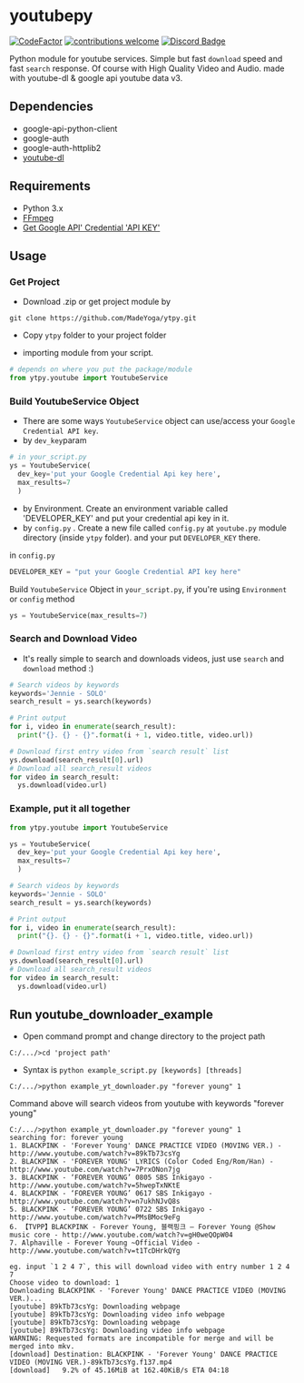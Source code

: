 # youtubepy
[![CodeFactor](https://www.codefactor.io/repository/github/madeyoga/ytpy/badge)](https://www.codefactor.io/repository/github/madeyoga/ytpy)
[![contributions welcome](https://img.shields.io/badge/contributions-welcome-brightgreen.svg?style=flat)](https://github.com/MadeYoga/youtubepy/issues)
[![Discord Badge](https://discordapp.com/api/guilds/458296099049046018/embed.png)](https://discord.gg/Y8sB4ay)

Python module for youtube services. Simple but fast `download` speed and fast `search` response. 
Of course with High Quality Video and Audio. made with youtube-dl & google api youtube data v3. 

## Dependencies
- google-api-python-client
- google-auth
- google-auth-httplib2
- [youtube-dl](https://github.com/rg3/youtube-dl)

## Requirements
- Python 3.x
- [FFmpeg](https://www.ffmpeg.org/download.html)
- [Get Google API' Credential 'API KEY'](https://developers.google.com/youtube/registering_an_application)

## Usage
### Get Project
- Download .zip or get project module by 
```git
git clone https://github.com/MadeYoga/ytpy.git
```
- Copy `ytpy` folder to your project folder

- importing module from your script.
```py
# depends on where you put the package/module
from ytpy.youtube import YoutubeService
```
### Build YoutubeService Object
- There are some ways `YoutubeService` object can use/access your `Google Credential API key`. 
- by `dev_key`param
```py
# in your_script.py
ys = YoutubeService(
  dev_key='put your Google Credential Api key here',
  max_results=7
  )
```
- by Environment. Create an environment variable called 'DEVELOPER_KEY' and put your credential api key in it.
- by `config.py` . Create a new file called `config.py` at `youtube.py` module directory (inside `ytpy` folder).
and your put `DEVELOPER_KEY` there.

in `config.py`
```py
DEVELOPER_KEY = "put your Google Credential API key here"
```
Build `YoutubeService` Object in `your_script.py`, if you're using `Environment` or `config` method
```py
ys = YoutubeService(max_results=7)
```

### Search and Download Video
- It's really simple to search and downloads videos, just use `search` and `download` method :)
```py
# Search videos by keywords
keywords='Jennie - SOLO'
search_result = ys.search(keywords)

# Print output
for i, video in enumerate(search_result):
  print("{}. {} - {}".format(i + 1, video.title, video.url))

# Download first entry video from `search result` list
ys.download(search_result[0].url)
# Download all search_result videos
for video in search_result:
  ys.download(video.url)
```
### Example, put it all together
```py
from ytpy.youtube import YoutubeService

ys = YoutubeService(
  dev_key='put your Google Credential Api key here',
  max_results=7
  )

# Search videos by keywords
keywords='Jennie - SOLO'
search_result = ys.search(keywords)

# Print output
for i, video in enumerate(search_result):
  print("{}. {} - {}".format(i + 1, video.title, video.url))

# Download first entry video from `search result` list
ys.download(search_result[0].url)
# Download all search_result videos
for video in search_result:
  ys.download(video.url)
```
## Run youtube_downloader_example
- Open command prompt and change directory to the project path
```
C:/.../>cd 'project path'
```
- Syntax is `python example_script.py [keywords] [threads]`
```
C:/.../>python example_yt_downloader.py "forever young" 1
```
Command above will search videos from youtube with keywords "forever young"
```
C:/.../>python example_yt_downloader.py "forever young" 1
searching for: forever young
1. BLACKPINK - 'Forever Young' DANCE PRACTICE VIDEO (MOVING VER.) - http://www.youtube.com/watch?v=89kTb73csYg
2. BLACKPINK - 'FOREVER YOUNG' LYRICS (Color Coded Eng/Rom/Han) - http://www.youtube.com/watch?v=7PrxONon7jg
3. BLACKPINK - ‘FOREVER YOUNG’ 0805 SBS Inkigayo - http://www.youtube.com/watch?v=5hwepTxNKtE
4. BLACKPINK - ‘FOREVER YOUNG’ 0617 SBS Inkigayo - http://www.youtube.com/watch?v=n7ukhNJvQ8s
5. BLACKPINK - ‘FOREVER YOUNG’ 0722 SBS Inkigayo - http://www.youtube.com/watch?v=PMsBMoc9eFg
6. 【TVPP】BLACKPINK - Forever Young, 블랙핑크 – Forever Young @Show music core - http://www.youtube.com/watch?v=gH0weQOpW04
7. Alphaville - Forever Young ~Official Video - http://www.youtube.com/watch?v=t1TcDHrkQYg

eg. input `1 2 4 7`, this will download video with entry number 1 2 4 7
Choose video to download: 1
Downloading BLACKPINK - 'Forever Young' DANCE PRACTICE VIDEO (MOVING VER.)...
[youtube] 89kTb73csYg: Downloading webpage
[youtube] 89kTb73csYg: Downloading video info webpage
[youtube] 89kTb73csYg: Downloading webpage
[youtube] 89kTb73csYg: Downloading video info webpage
WARNING: Requested formats are incompatible for merge and will be merged into mkv.
[download] Destination: BLACKPINK - 'Forever Young' DANCE PRACTICE VIDEO (MOVING VER.)-89kTb73csYg.f137.mp4
[download]   9.2% of 45.16MiB at 162.40KiB/s ETA 04:18
```


